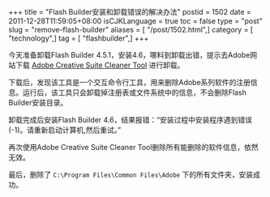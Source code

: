+++
title = "Flash Builder安装和卸载错误的解决办法"
postid = 1502
date = 2011-12-28T11:59:05+08:00
isCJKLanguage = true
toc = false
type = "post"
slug = "remove-flash-builder"
aliases = [ "/post/1502.html",]
category = [ "technology",]
tag = [ "flashbuilder",]
+++


今天准备卸载Flash Builder 4.5.1，安装4.6，哪料到卸载出错，提示去Adobe网站下载 [Adobe Creative Suite Cleaner Tool](http://www.adobe.com/support/contact/cscleanertool.html) 进行卸载。

下载后，发现该工具是一个交互命令行工具，用来删除Adobe系列软件的注册信息。运行后，该工具只会卸载掉注册表或文件系统中的信息，不会删除Flash Builder安装目录。

卸载完成后安装Flash Builder 4.6，结果报错：“安装过程中安装程序遇到错误(-1)。请重新启动计算机,然后重试。”

再次使用Adobe Creative Suite Cleaner Tool删除所有能删除的软件信息，依然无效。

最后，删除了 `C:\Program Files\Common Files\Adobe` 下的所有文件夹，安装成功。

